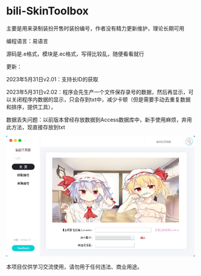 # bili-SkinToolbox

主要是用来录制装扮开售时装扮编号，作者没有精力更新维护，理论长期可用

编程语言：易语言

源码是.e格式，模块是.ec格式，写得比较乱，随便看看就行

更新：

2023年5月31日v2.01：支持长ID的获取

2023年5月31日v2.02：程序会先生产一个文件保存录号的数据，然后再显示，可以关闭程序内数据的显示，只会存到txt中，减少卡顿（但是需要手动去重复数据和排序，提供工具），

数据丢失问题：以前版本曾经存放数据到Access数据库中，新手使用麻烦，弃用此方法，现直接存放到txt

![image](https://github.com/sakurasvip2023/bili-SkinNumber/blob/main/image/20230531174201.jpg)

本项目仅供学习交流使用，请勿用于任何违法、商业用途。

